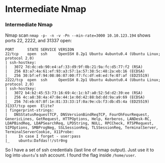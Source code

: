 # Intermediate Nmap

### Intermediate Nmap
Nmap scan `nmap -p- -n -v -Pn --min-rate=3000 10.10.123.194` shows ports 22, 2222, and 31337 open: 
    
    PORT      STATE SERVICE VERSION
    22/tcp    open  ssh     OpenSSH 8.2p1 Ubuntu 4ubuntu0.4 (Ubuntu Linux; protocol 2.0)
    | ssh-hostkey: 
    |   3072 7d:dc:eb:90:e4:af:33:d9:9f:0b:21:9a:fc:d5:77:f2 (RSA)
    |   256 83:a7:4a:61:ef:93:a3:57:1a:57:38:5c:48:2a:eb:16 (ECDSA)
    |_  256 30:bf:ef:94:08:86:07:00:f7:fc:df:e8:ed:fe:07:af (ED25519)
    2222/tcp  open  ssh     OpenSSH 8.2p1 Ubuntu 4ubuntu0.4 (Ubuntu Linux; protocol 2.0)
    | ssh-hostkey: 
    |   3072 b4:b2:45:53:73:16:69:4c:1c:b7:a0:52:5d:d2:39:ee (RSA)
    |   256 4c:a8:38:4a:47:8e:44:1e:0d:42:88:bd:dd:9a:a9:69 (ECDSA)
    |_  256 7d:eb:67:8f:1e:81:33:33:1f:0a:9e:cb:f3:db:d5:4a (ED25519)
    31337/tcp open  Elite?
    | fingerprint-strings: 
    |   DNSStatusRequestTCP, DNSVersionBindReqTCP, FourOhFourRequest, GenericLines, GetRequest, HTTPOptions, Help, Kerberos, LANDesk-RC, LDAPBindReq, LDAPSearchReq, LPDString, NULL, RPCCheck, RTSPRequest, SIPOptions, SMBProgNeg, SSLSessionReq, TLSSessionReq, TerminalServer, TerminalServerCookie, X11Probe: 
    |     In case I forget - user:pass
    |_    ubuntu:Dafdas!!/str0ng

So I have a set of ssh credentials (last line of nmap output). Just use it to log into `ubuntu`'s ssh account. I found the flag inside `/home/user`.
